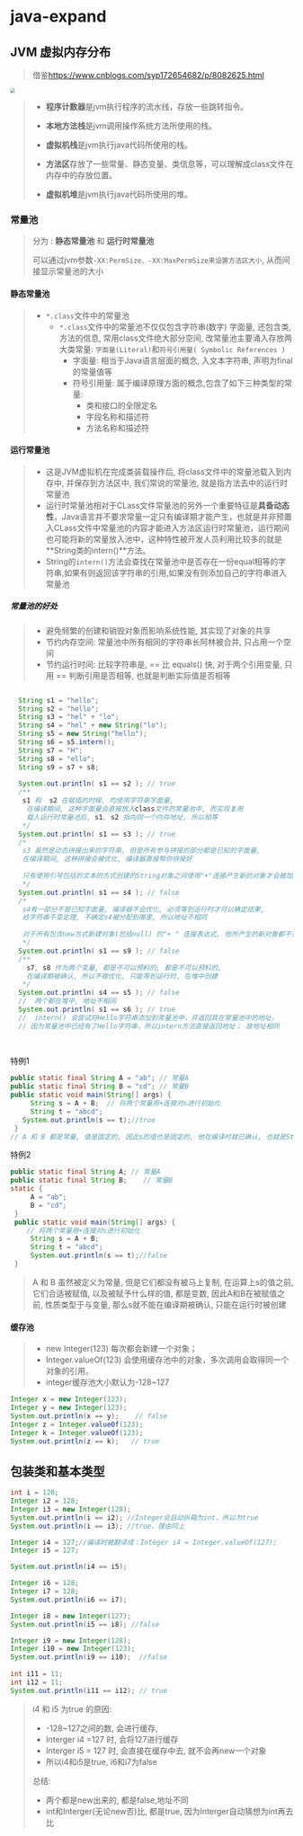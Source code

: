 # java-expand

## JVM 虚拟内存分布

> 借鉴<https://www.cnblogs.com/syp172654682/p/8082625.html>

<img src="https://images.gitee.com/uploads/images/2020/1101/171425_ce5ca706_7984151.png" style="zoom:50%;align:center;" />

> - **程序计数器**是jvm执行程序的流水线，存放一些跳转指令。
>
> - **本地方法栈**是jvm调用操作系统方法所使用的栈。
>
> - **虚拟机栈**是jvm执行java代码所使用的栈。
>
> - **方法区**存放了一些常量、静态变量、类信息等，可以理解成class文件在内存中的存放位置。
>
> - **虚拟机堆**是jvm执行java代码所使用的堆。

### 常量池

> 分为 : **静态常量池** 和 **运行时常量池**
>
> 可以通过jvm参数`-XX:PermSize、-XX:MaxPermSize来设置方法区大小`, 从而间接显示常量池的大小

#### 静态常量池

> - `*.class`文件中的常量池
>   - `*.class`文件中的常量池不仅仅包含字符串(数字) 字面量, 还包含类, 方法的信息, 常用class文件绝大部分空间, 改常量池主要涌入存放两大类常量: `字面量(Literal)`和`符号引用量( Symbolic References )`
>     - 字面量: 相当于Java语言层面的概念, 入文本字符串, 声明为final的常量值等
>     - 符号引用量: 属于编译原理方面的概念,包含了如下三种类型的常量:
>       - 类和接口的全限定名
>       - 字段名称和描述符
>       - 方法名称和描述符

#### 运行常量池

> - 这是JVM虚拟机在完成类装载操作后, 将class文件中的常量池载入到内存中, 并保存到方法区中, 我们常说的常量池, 就是指方法去中的运行时常量池
> - 运行时常量池相对于CLass文件常量池的另外一个重要特征是**具备动态性**，Java语言并不要求常量一定只有编译期才能产生，也就是并非预置入CLass文件中常量池的内容才能进入方法区运行时常量池，运行期间也可能将新的常量放入池中，这种特性被开发人员利用比较多的就是**String类的intern()**方法。
> - String的`intern()`方法会查找在常量池中是否存在一份equal相等的字符串,如果有则返回该字符串的引用,如果没有则添加自己的字符串进入常量池

##### 常量池的好处

> - 避免频繁的创建和销毁对象而影响系统性能, 其实现了对象的共享
> - 节约内存空间: 常量池中所有相同的字符串长阿林被合并, 只占用一个空间
> - 节约运行时间: 比较字符串是, == 比 equals() 快, 对于两个引用变量, 只用 == 判断引用是否相等, 也就是判断实际值是否相等

```java

  String s1 = "hello";
  String s2 = "hello";
  String s3 = "hel" + "lo";
  String s4 = "hel" + new String("lo");
  String s5 = new String("hello");
  String s6 = s5.intern();
  String s7 = "H";
  String s8 = "ello";
  String s9 = s7 + s8;
  
  System.out.println( s1 == s2 ); // true
  /**
   s1 和  s2 在赋值的时候, 均使用字符串字面量,
    在编译期间, 这种字面量会直接放入class文件的常量池中, 而实现复用
    载入运行时常量池后, s1, s2 指向同一个内存地址, 所以相等
   */
  System.out.println( s1 == s3 ); // true
  /*
   s3 虽然是动态拼接出来的字符串, 但是所有参与拼接的部分都是已知的字面量, 
   在编译期间, 这种拼接会被优化, 编译器直接帮你拼接好
   
   只有使用引号包括的文本的方式创建的String对象之间使用"+"连接产生新的对象才会被加入字符串池中
   */
  System.out.println( s1 == s4 ); // false
  /*
   s4有一部分不是已知字面量, 编译器不会优化, 必须等到运行时才可以确定结果, 
   给字符串不变定理, 不确定s4被分配到哪里, 所以地址不相同
   
   对于所有包含new方式新建对象(包括null) 的"+ " 连接表达式, 他所产生的新对象都不会被加入字符串池中
   */
  System.out.println( s1 == s9 ); // false
  /**
    s7, s8 作为两个变量, 都是不可以预料的, 都是不可以预料的, 
    在编译期被确认, 所以不做优化, 只能等到运行时, 在堆中创建
   */
  System.out.println( s4 == s5 ); // false
  //  两个都在堆中, 地址不相同
  System.out.println( s1 == s6 ); // true
  //  intern() 会尝试将Hello字符串添加到常量池中，并返回其在常量池中的地址，
  // 因为常量池中已经有了Hello字符串，所以intern方法直接返回地址； 故地址相同
  
  
```

特例1

```java
public static final String A = "ab"; // 常量A
public static final String B = "cd"; // 常量B
public static void main(String[] args) {
     String s = A + B;  // 将两个常量用+连接对s进行初始化 
     String t = "abcd";   
   System.out.println(s == t);//true 
 } 
// A 和 B 都是常量, 值是固定的, 因此s的值也是固定的, 他在编译时就已确认, 也就是String s = A + B; 等同于 String s = "ab" + "cd";
```

特例2

```java
public static final String A; // 常量A
public static final String B;    // 常量B
static {   
     A = "ab";   
     B = "cd";   
 }   
 public static void main(String[] args) {   
    // 将两个常量用+连接对s进行初始化   
     String s = A + B;   
     String t = "abcd";   
     System.out.println(s == t);//false
 } 
```

> A 和 B 虽然被定义为常量,  但是它们都没有被马上复制, 在运算上s的值之前, 它们合适被赋值, 以及被赋予什么样的值, 都是变数, 因此A和B在被赋值之前, 性质类型于与变量, 那么s就不能在编译期被确认, 只能在运行时被创建

#### 缓存池

> - new Integer(123) 每次都会新建一个对象；
> - Integer.valueOf(123) 会使用缓存池中的对象，多次调用会取得同一个对象的引用。
> - integer缓存池大小默认为-128~127

```java
Integer x = new Integer(123);
Integer y = new Integer(123);
System.out.println(x == y);    // false
Integer z = Integer.valueOf(123);
Integer k = Integer.valueOf(123);
System.out.println(z == k);   // true
```

## 包装类和基本类型

```java
int i = 128;
Integer i2 = 128;
Integer i3 = new Integer(128);
System.out.println(i == i2); //Integer会自动拆箱为int，所以为true
System.out.println(i == i3); //true，理由同上

Integer i4 = 127;//编译时被翻译成：Integer i4 = Integer.valueOf(127);
Integer i5 = 127;

System.out.println(i4 == i5);

Integer i6 = 128;
Integer i7 = 128;
System.out.println(i6 == i7);

Integer i8 = new Integer(127);
System.out.println(i5 == i8); //false

Integer i9 = new Integer(128);
Integer i10 = new Integer(123);
System.out.println(i9 == i10);  //false
   
int i11 = 11;
int i12 = 11;
System.out.println(i11 == i12); // true
```

> i4 和 i5 为true 的原因:
>
> - -128~127之间的数, 会进行缓存,
> - Interger i4 =127 时, 会将127进行缓存
> - Interger i5 = 127 时, 会直接在缓存中去, 就不会再new一个对象
> - 所以i4和i5是true, i6和i7为false
>
> 总结:
>
> - 两个都是new出来的, 都是false,地址不同
> - int和Interger(无论new否)比, 都是true, 因为Interger自动猜想为int再去比
